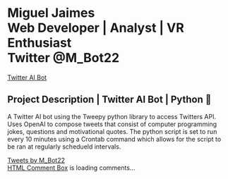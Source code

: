 <html>
<!-- links mystyle.css file -->
<link rel="stylesheet" href="mystyle.css">
<!-- Start About Me -->
<head>
    <meta charset="utf-8">
    <meta name="viewport" content="width=device-width, initial-scale=1">
    <div class="header">
      <h1> Miguel Jaimes <br>
        Web Developer | Analyst | VR Enthusiast <br>
        Twitter @M_Bot22 </h1>  
    </div>
</head>
<body>
<!-- NAV BAR -->
<div class="topnav">
      <a href="https://twitter.com/M_Bot22">Twitter AI Bot</a>
</div>
<!-- TWITTER PROJECT DESCRIPTION -->
<section>
<h2>Project Description | Twitter AI Bot | Python &#128013;</h2>
<p>A Twitter AI bot using the Tweepy python library to access Twitters API. Uses OpenAI to compose tweets that consist of computer programming jokes, questions and motivational quotes. The python script is set to run every 10 minutes using a Crontab command which allows for the script to be ran at regularly schedueld intervals.</p>
</section>
<!-- EMBED @M_BOT22 TWITTER FEED | DARK THEME | SIZE: 600 X 400-->
<aside>
  <a class="twitter-timeline" data-lang="en" data-width="400" data-height="600" data-theme="dark" href="https://twitter.com/M_Bot22?ref_src=twsrc%5Etfw">Tweets by M_Bot22</a> <script async src="https://platform.twitter.com/widgets.js" charset="utf-8"></script>
</aside>
<!-- Start Comments Section -->
<div class="comments" id="HCB_comment_box"><a href="http://www.htmlcommentbox.com">HTML Comment Box</a> is loading comments...</div>
    <link rel="stylesheet" type="text/css" href="https://www.htmlcommentbox.com/static/skins/bootstrap/twitter-bootstrap.css?v=0" />
    <script type="text/javascript" id="hcb"> /*<!--*/ if(!window.hcb_user){hcb_user={};} (function(){var s=document.createElement("script"), l=hcb_user.PAGE || (""+window.location).replace(/'/g,"%27"), h="https://www.htmlcommentbox.com";s.setAttribute("type","text/javascript");s.setAttribute("src", h+"/jread?page="+encodeURIComponent(l).replace("+","%2B")+"&mod=%241%24wq1rdBcg%24nlI%2FRs6Kb0IEsnaC3wvpX1"+"&opts=16798&num=10&ts=1659499823558");if (typeof s!="undefined") document.getElementsByTagName("head")[0].appendChild(s);})(); /*-->*/ </script>
</body>
</html>
